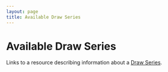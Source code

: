 ```yaml
---
layout: page
title: Available Draw Series
---
```


# Available Draw Series

Links to a resource describing information about a [Draw Series](../concepts/draw-series).
